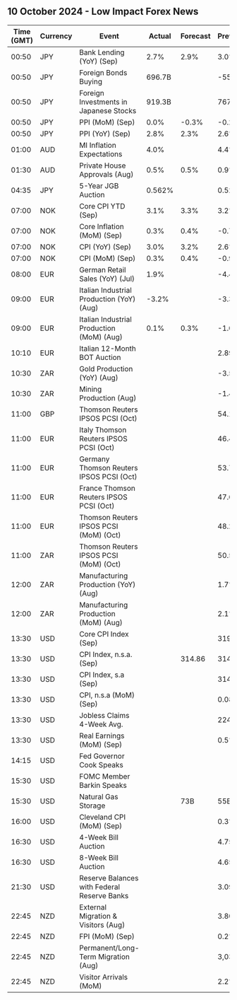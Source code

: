 ## 10 October 2024 - Low Impact Forex News

| Time (GMT) | Currency | Event | Actual | Forecast | Previous |
|------|----------|-------|--------|----------|----------|
| 00:50 | JPY | Bank Lending (YoY) (Sep) | 2.7% | 2.9% | 3.0% |
| 00:50 | JPY | Foreign Bonds Buying | 696.7B |  | -55.8B |
| 00:50 | JPY | Foreign Investments in Japanese Stocks | 919.3B |  | 767.6B |
| 00:50 | JPY | PPI (MoM) (Sep) | 0.0% | -0.3% | -0.2% |
| 00:50 | JPY | PPI (YoY) (Sep) | 2.8% | 2.3% | 2.6% |
| 01:00 | AUD | MI Inflation Expectations | 4.0% |  | 4.4% |
| 01:30 | AUD | Private House Approvals (Aug) | 0.5% | 0.5% | 0.9% |
| 04:35 | JPY | 5-Year JGB Auction | 0.562% |  | 0.521% |
| 07:00 | NOK | Core CPI YTD (Sep) | 3.1% | 3.3% | 3.2% |
| 07:00 | NOK | Core Inflation (MoM) (Sep) | 0.3% | 0.4% | -0.7% |
| 07:00 | NOK | CPI (YoY) (Sep) | 3.0% | 3.2% | 2.6% |
| 07:00 | NOK | CPI (MoM) (Sep) | 0.3% | 0.4% | -0.9% |
| 08:00 | EUR | German Retail Sales (YoY) (Jul) | 1.9% |  | -4.4% |
| 09:00 | EUR | Italian Industrial Production (YoY) (Aug) | -3.2% |  | -3.3% |
| 09:00 | EUR | Italian Industrial Production (MoM) (Aug) | 0.1% | 0.3% | -1.0% |
| 10:10 | EUR | Italian 12-Month BOT Auction |  |  | 2.892% |
| 10:30 | ZAR | Gold Production (YoY) (Aug) |  |  | -3.5% |
| 10:30 | ZAR | Mining Production (Aug) |  |  | -1.4% |
| 11:00 | GBP | Thomson Reuters IPSOS PCSI (Oct) |  |  | 54.1 |
| 11:00 | EUR | Italy Thomson Reuters IPSOS PCSI (Oct) |  |  | 46.43 |
| 11:00 | EUR | Germany Thomson Reuters IPSOS PCSI (Oct) |  |  | 53.72 |
| 11:00 | EUR | France Thomson Reuters IPSOS PCSI (Oct) |  |  | 47.60 |
| 11:00 | EUR | Thomson Reuters IPSOS PCSI (MoM) (Oct) |  |  | 48.28 |
| 11:00 | ZAR | Thomson Reuters IPSOS PCSI (MoM) (Oct) |  |  | 50.50 |
| 12:00 | ZAR | Manufacturing Production (YoY) (Aug) |  |  | 1.7% |
| 12:00 | ZAR | Manufacturing Production (MoM) (Aug) |  |  | 2.1% |
| 13:30 | USD | Core CPI Index (Sep) |  |  | 319.77 |
| 13:30 | USD | CPI Index, n.s.a. (Sep) |  | 314.86 | 314.80 |
| 13:30 | USD | CPI Index, s.a (Sep) |  |  | 314.12 |
| 13:30 | USD | CPI, n.s.a (MoM) (Sep) |  |  | 0.08% |
| 13:30 | USD | Jobless Claims 4-Week Avg. |  |  | 224.25K |
| 13:30 | USD | Real Earnings (MoM) (Sep) |  |  | 0.5% |
| 14:15 | USD | Fed Governor Cook Speaks |  |  |  |
| 15:30 | USD | FOMC Member Barkin Speaks |  |  |  |
| 15:30 | USD | Natural Gas Storage |  | 73B | 55B |
| 16:00 | USD | Cleveland CPI (MoM) (Sep) |  |  | 0.3% |
| 16:30 | USD | 4-Week Bill Auction |  |  | 4.755% |
| 16:30 | USD | 8-Week Bill Auction |  |  | 4.655% |
| 21:30 | USD | Reserve Balances with Federal Reserve Banks |  |  | 3.097T |
| 22:45 | NZD | External Migration & Visitors (Aug) |  |  | 3.80% |
| 22:45 | NZD | FPI (MoM) (Sep) |  |  | 0.2% |
| 22:45 | NZD | Permanent/Long-Term Migration (Aug) |  |  | 3,030 |
| 22:45 | NZD | Visitor Arrivals (MoM) |  |  | 2.2% |
